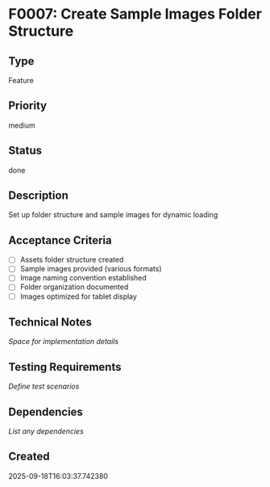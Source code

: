 # F0007: Create Sample Images Folder Structure

## Type
Feature

## Priority
medium

## Status
done

## Description
Set up folder structure and sample images for dynamic loading

## Acceptance Criteria
- [ ] Assets folder structure created
- [ ] Sample images provided (various formats)
- [ ] Image naming convention established
- [ ] Folder organization documented
- [ ] Images optimized for tablet display

## Technical Notes
_Space for implementation details_

## Testing Requirements
_Define test scenarios_

## Dependencies
_List any dependencies_

## Created
2025-09-18T16:03:37.742380
